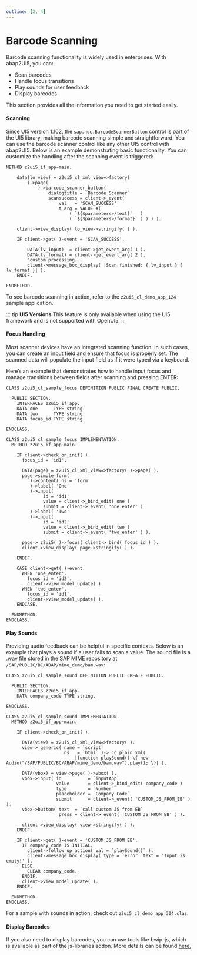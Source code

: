 ```yaml
---
outline: [2, 4]
---
```

# Barcode Scanning 

Barcode scanning functionality is widely used in enterprises. With abap2UI5, you can:
* Scan barcodes
* Handle focus transitions
* Play sounds for user feedback
* Display barcodes

This section provides all the information you need to get started easily.

#### Scanning

Since UI5 version 1.102, the `sap.ndc.BarcodeScannerButton` control is part of the UI5 library, making barcode scanning simple and straightforward. You can use the barcode scanner control like any other UI5 control with abap2UI5. Below is an example demonstrating basic functionality. You can customize the handling after the scanning event is triggered:

```abap
METHOD z2ui5_if_app~main.

    data(lo_view) = z2ui5_cl_xml_view=>factory(
        )->page(
            )->barcode_scanner_button(
                dialogtitle = `Barcode Scanner`
                scansuccess = client->_event( 
                    val   = 'SCAN_SUCCESS' 
                    t_arg = VALUE #( 
                        ( `${$parameters>/text}`   )
                        ( `${$parameters>/format}` ) ) ) ).

    client->view_display( lo_view->stringify( ) ).

    IF client->get( )-event = 'SCAN_SUCCESS'.

        DATA(lv_input)  = client->get_event_arg( 1 ).
        DATA(lv_format) = client->get_event_arg( 2 ).
        "custom processing...
        client->message_box_display( |Scan finished: { lv_input } { lv_format }| ).
    ENDIF.

ENDMETHOD.
```
To see barcode scanning in action, refer to the `z2ui5_cl_demo_app_124` sample application.

::: tip **UI5 Versions**
This feature is only available when using the UI5 framework and is not supported with OpenUI5.
:::

#### Focus Handling
Most scanner devices have an integrated scanning function. In such cases, you can create an input field and ensure that focus is properly set. The scanned data will populate the input field as if it were typed via a keyboard.

Here’s an example that demonstrates how to handle input focus and manage transitions between fields after scanning and pressing ENTER:

```abap
CLASS z2ui5_cl_sample_focus DEFINITION PUBLIC FINAL CREATE PUBLIC.

  PUBLIC SECTION.
    INTERFACES z2ui5_if_app.
    DATA one      TYPE string.
    DATA two      TYPE string.
    DATA focus_id TYPE string.

ENDCLASS.

CLASS z2ui5_cl_sample_focus IMPLEMENTATION.
  METHOD z2ui5_if_app~main.

    IF client->check_on_init( ).
      focus_id = 'id1'.

      DATA(page) = z2ui5_cl_xml_view=>factory( )->page( ).
      page->simple_form(
         )->content( ns = 'form'
         )->label( 'One'
         )->input(
              id = 'id1'
              value = client->_bind_edit( one )
              submit = client->_event( 'one_enter' )
         )->label( 'Two'
         )->input(
              id = 'id2'
              value = client->_bind_edit( two )
              submit = client->_event( 'two_enter' ) ).

      page->_z2ui5( )->focus( client->_bind( focus_id ) ).
      client->view_display( page->stringify( ) ).

    ENDIF.

    CASE client->get( )-event.
      WHEN 'one_enter'.
        focus_id = 'id2'.
        client->view_model_update( ).
      WHEN 'two_enter'.
        focus_id = 'id1'.
        client->view_model_update( ).
    ENDCASE.

  ENDMETHOD.
ENDCLASS.
```

#### Play Sounds

Providing audio feedback can be helpful in specific contexts. Below is an example that plays a sound if a user fails to scan a value. The sound file is a .wav file stored in the SAP MIME repository at `/SAP/PUBLIC/BC/ABAP/mime_demo/bam.wav`:

```abap
CLASS z2ui5_cl_sample_sound DEFINITION PUBLIC CREATE PUBLIC.

  PUBLIC SECTION.
    INTERFACES z2ui5_if_app.
    DATA company_code TYPE string.

ENDCLASS.

CLASS z2ui5_cl_sample_sound IMPLEMENTATION.
  METHOD z2ui5_if_app~main.

    IF client->check_on_init( ).

      DATA(view) = z2ui5_cl_xml_view=>factory( ).
      view->_generic( name = `script`
                      ns   = `html` )->_cc_plain_xml(
                          |function playSound() \{ new Audio("/SAP/PUBLIC/BC/ABAP/mime_demo/bam.wav").play(); \}| ).

      DATA(vbox) = view->page( )->vbox( ).
      vbox->input( id          = `inputApp`
                   value       = client->_bind_edit( company_code )
                   type        = `Number`
                   placeholder = `Company Code`
                   submit      = client->_event( 'CUSTOM_JS_FROM_EB' ) ).
      vbox->button( text  = `call custom JS from EB`
                    press = client->_event( 'CUSTOM_JS_FROM_EB' ) ).

      client->view_display( view->stringify( ) ).
    ENDIF.

    IF client->get( )-event = 'CUSTOM_JS_FROM_EB'.
      IF company_code IS INITIAL.
        client->follow_up_action( val = `playSound()` ).
        client->message_box_display( type = 'error' text = 'Input is empty!' ).
      ELSE.
        CLEAR company_code.
      ENDIF.
      client->view_model_update( ).
    ENDIF.

  ENDMETHOD.
ENDCLASS.
```
For a sample with sounds in action, check out `z2ui5_cl_demo_app_304.clas`.

#### Display Barcodes
If you also need to display barcodes, you can use tools like bwip-js, which is available as part of the js-libraries addon. More details can be found [here.](/advanced/addons)
